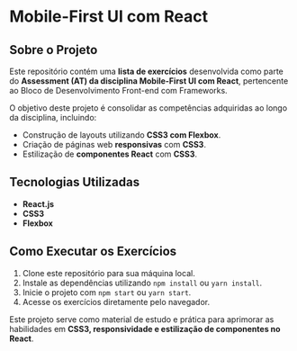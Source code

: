 # Mobile-First UI com React  

## Sobre o Projeto  
Este repositório contém uma **lista de exercícios** desenvolvida como parte do **Assessment (AT) da disciplina Mobile-First UI com React**, pertencente ao Bloco de Desenvolvimento Front-end com Frameworks.  

O objetivo deste projeto é consolidar as competências adquiridas ao longo da disciplina, incluindo:  
- Construção de layouts utilizando **CSS3 com Flexbox**.  
- Criação de páginas web **responsivas** com **CSS3**.  
- Estilização de **componentes React** com **CSS3**.  

## Tecnologias Utilizadas  
- **React.js**  
- **CSS3**  
- **Flexbox**  

## Como Executar os Exercícios  
1. Clone este repositório para sua máquina local.  
2. Instale as dependências utilizando `npm install` ou `yarn install`.  
3. Inicie o projeto com `npm start` ou `yarn start`.  
4. Acesse os exercícios diretamente pelo navegador.  

Este projeto serve como material de estudo e prática para aprimorar as habilidades em **CSS3, responsividade e estilização de componentes no React**.  
